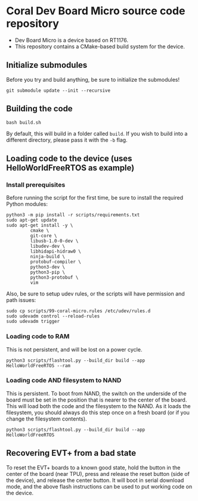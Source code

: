 # Coral Dev Board Micro source code repository

- Dev Board Micro is a device based on RT1176.
- This repository contains a CMake-based build system for the device.

## Initialize submodules
Before you try and build anything, be sure to initialize the submodules!

```
git submodule update --init --recursive
```

## Building the code
```
bash build.sh
```

By default, this will build in a folder called `build`. If you wish to build into a different directory, please pass it with the `-b` flag.

## Loading code to the device (uses HelloWorldFreeRTOS as example)
### Install prerequisites
Before running the script for the first time, be sure to install the required Python modules:
```
python3 -m pip install -r scripts/requirements.txt
sudo apt-get update
sudo apt-get install -y \
         cmake \
         git-core \
         libusb-1.0-0-dev \
         libudev-dev \
         libhidapi-hidraw0 \
         ninja-build \
         protobuf-compiler \
         python3-dev \
         python3-pip \
         python3-protobuf \
         vim
```

Also, be sure to setup udev rules, or the scripts will have permission and path issues:
```
sudo cp scripts/99-coral-micro.rules /etc/udev/rules.d
sudo udevadm control --reload-rules
sudo udevadm trigger
```

### Loading code to RAM
This is not persistent, and will be lost on a power cycle.
```
python3 scripts/flashtool.py --build_dir build --app HelloWorldFreeRTOS --ram
```

### Loading code AND filesystem to NAND
This is persistent. To boot from NAND, the switch on the underside of the board must be set in the position that is nearer to the center of the board.
This will load both the code and the filesystem to the NAND. As it loads the filesystem, you should always do this step once on a fresh board (or if you change the filesystem contents).
```
python3 scripts/flashtool.py --build_dir build --app HelloWorldFreeRTOS
```

## Recovering EVT+ from a bad state
To reset the EVT+ boards to a known good state, hold the button in the center of the board (near TPU), press and release the reset button (side of the device), and release the center button. It will boot in serial download mode, and the above flash instructions can be used to put working code on the device.
